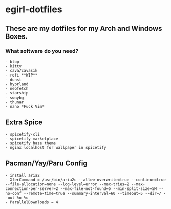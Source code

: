 # egirl-dotfiles

## These are my dotfiles for my Arch and Windows Boxes.

### What software do you need?

    - btop
    - kitty
    - cava/cavasik
    - rofi **WIP**
    - dunst
    - hyprland
    - neofetch
    - starship
    - swaybg
    - thunar
    - nano *Fuck Vim*

## Extra Spice

    - spicetify-cli
    - spicetify marketplace
    - spicetify haze theme
    - nginx localhost for wallpaper in spicetify

## Pacman/Yay/Paru Config

    - install aria2
    - XferCommand = /usr/bin/aria2c --allow-overwrite=true --continue=true --file-allocation=none --log-level=error --max-tries=2 --max-connection-per-server=2 --max-file-not-found=5 --min-split-size=5M --no-conf --remote-time=true --summary-interval=60 --timeout=5 --dir=/ --out %o %u
    - ParallelDownloads = 4
